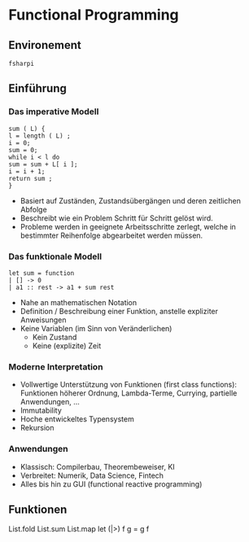 # Functional Programming

## Environement
~~~
fsharpi
~~~

## Einführung

### Das imperative Modell
~~~
sum ( L) {
l = length ( L) ;
i = 0;
sum = 0;
while i < l do
sum = sum + L[ i ];
i = i + 1;
return sum ;
}
~~~

  - Basiert auf Zuständen, Zustandsübergängen und deren zeitlichen Abfolge
  - Beschreibt wie ein Problem Schritt für Schritt gelöst wird.
  - Probleme werden in geeignete Arbeitsschritte zerlegt, welche in bestimmter Reihenfolge abgearbeitet werden müssen.

### Das funktionale Modell
~~~
let sum = function
| [] -> 0
| a1 :: rest -> a1 + sum rest
~~~

  - Nahe an mathematischen Notation
  - Definition / Beschreibung einer Funktion, anstelle expliziter Anweisungen
  - Keine Variablen (im Sinn von Veränderlichen)
    - Kein Zustand
    - Keine (explizite) Zeit

### Moderne Interpretation
  - Vollwertige Unterstützung von Funktionen (first class functions): Funktionen höherer Ordnung, Lambda-Terme, Currying, partielle Anwendungen, ...
  - Immutability
  - Hoche entwickeltes Typensystem
  - Rekursion

### Anwendungen
  -  Klassisch: Compilerbau, Theorembeweiser, KI
  - Verbreitet: Numerik, Data Science, Fintech
  - Alles bis hin zu GUI (functional reactive programming)


## Funktionen

List.fold
List.sum
List.map
let (|>) f g = g f
